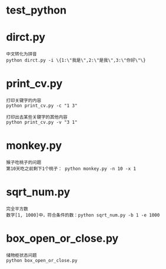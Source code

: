 # test_python

# dirct.py
    中文转化为拼音
    python dirct.py -i \{1:\"我是\",2:\"是我\",3:\"你好\"\}

# print_cv.py
    打印关键字的内容
    python print_cv.py -c "1 3"
    
    打印出去某些关键字的其他内容
    python print_cv.py -v "3 1"

# monkey.py
    猴子吃桃子的问题
    第10天吃之前剩下1个桃子： python monkey.py -n 10 -x 1

# sqrt_num.py
    完全平方数
    数字[1, 1000]中，符合条件的数：python sqrt_num.py -b 1 -e 1000

# box_open_or_close.py
    储物柜状态问题
    python box_open_or_close.py